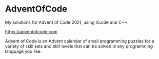 # AdventOfCode

My solutions for Advent of Code 2021, using Xcode and C++.

https://adventofcode.com

Advent of Code is an Advent calendar of small programming puzzles for a variety of skill sets and skill levels that can be solved in any programming language you like. 
